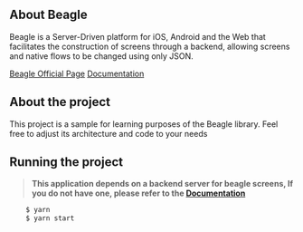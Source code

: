 
## About Beagle
Beagle is a Server-Driven platform for iOS, Android and the Web that facilitates the construction of screens through a backend, allowing screens and native flows to be changed using only JSON.

[Beagle Official Page](https://usebeagle.io/)
[Documentation](https://docs.usebeagle.io/)

## About the project
This project is a sample for learning purposes of the Beagle library. Feel free to adjust its architecture and code to your needs

## Running the project
> **This application depends on a backend server for beagle screens, If you do not have one, please refer to the [Documentation](https://docs.usebeagle.io/)**

```sh
    $ yarn
    $ yarn start
```